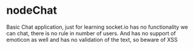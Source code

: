 nodeChat
========
Basic Chat application, just for learning socket.io has no functionality we can chat, there is no rule in number of users. And has no support of emoticon as well and has no validation of the text, so beware of XSS
